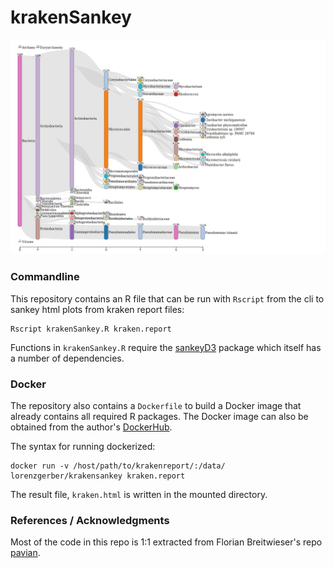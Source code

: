 # krakenSankey
![kraken sankey plot](/images/example.png)

### Commandline
This repository contains an R file that can be run with `Rscript` from the cli
to sankey html plots from kraken report files:
```
Rscript krakenSankey.R kraken.report
```
Functions in `krakenSankey.R` require the 
[sankeyD3](https://github.com/fbreitwieser/sankeyD3) package which itself
has a number of dependencies. 

### Docker
The repository also contains a `Dockerfile` to build a Docker image that already
contains all required R packages. The Docker image can also be obtained from 
the author's [DockerHub](https://hub.docker.com/r/lorenzgerber/krakensankey/).

The syntax for running dockerized:
```
docker run -v /host/path/to/krakenreport/:/data/ lorenzgerber/krakensankey kraken.report
```
The result file, `kraken.html` is written in the mounted directory.

### References / Acknowledgments
Most of the code in this repo is 1:1 extracted from Florian Breitwieser's repo
[pavian](https://github.com/fbreitwieser/pavian).


